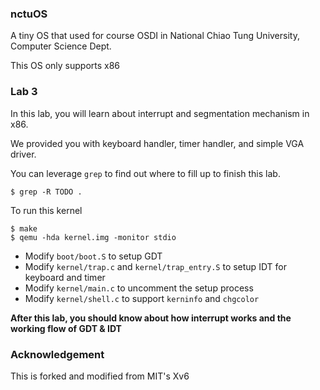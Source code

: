 ### nctuOS

A tiny OS that used for course OSDI in National Chiao Tung University, Computer Science Dept.

This OS only supports x86

### Lab 3

In this lab, you will learn about interrupt and segmentation mechanism in x86.

We provided you with keyboard handler, timer handler, and simple VGA driver.

You can leverage `grep` to find out where to fill up to finish this lab.

`$ grep -R TODO .`

To run this kernel

    $ make
    $ qemu -hda kernel.img -monitor stdio

- Modify `boot/boot.S` to setup GDT
- Modify `kernel/trap.c` and `kernel/trap_entry.S` to setup IDT for keyboard and timer
- Modify `kernel/main.c` to uncomment the setup process
- Modify `kernel/shell.c` to support `kerninfo` and `chgcolor`

**After this lab, you should know about how interrupt works and the working flow of GDT & IDT**

### Acknowledgement

This is forked and modified from MIT's Xv6
